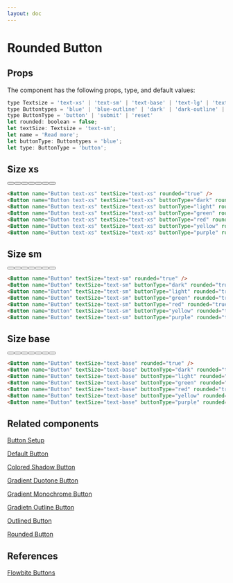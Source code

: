 ```yaml
---
layout: doc
---
```


<script>
  import { Button }from '$lib/index';
</script>

<h1 class="text-3xl w-full text-gray-900 dark:text-white py-8">Rounded Button</h1>

<h2 class="text-2xl w-full text-gray-900 dark:text-white py-8">Props</h2>

<p class="dark:text-white py-4 text-lg">The component has the following props, type, and default values:</p>

```js
type Textsize = 'text-xs' | 'text-sm' | 'text-base' | 'text-lg' | 'text-xl' | 'text-2xl' | 'text-3xl' | 'text-4xl'
type Buttontypes = 'blue' | 'blue-outline' | 'dark' | 'dark-outline' | 'light' | 'green' | 'green-outline' | 'red' | 'red-outline' | 'yellow' | 'yellow-outline' | 'purple' | 'purple-outline';
type ButtonType = 'button' | 'submit' | 'reset'
let rounded: boolean = false;
let textSize: Textsize = 'text-sm';
let name = 'Read more';
let buttonType: Buttontypes = 'blue';
let type: ButtonType = 'button';
```

<h2 class="text-2xl w-full dark:text-white py-8">Size xs</h2>

<div class="rounded-xl w-full my-4 mx-auto bg-gradient-to-r bg-white dark:bg-gray-900 border border-gray-200 dark:border-gray-700 p-2 sm:p-6">
  <Button name="Button text-xs" textSize="text-xs" rounded="true" />
  <Button name="Button text-xs" textSize="text-xs" buttonType="dark" rounded="true" />
  <Button name="Button text-xs" textSize="text-xs" buttonType="light" rounded="true" />
  <Button name="Button text-xs" textSize="text-xs" buttonType="green" rounded="true" />
  <Button name="Button text-xs" textSize="text-xs" buttonType="red" rounded="true" />
  <Button name="Button text-xs" textSize="text-xs" buttonType="yellow" rounded="true" />
  <Button name="Button text-xs" textSize="text-xs" buttonType="purple" rounded="true" />
</div>

```html
<Button name="Button text-xs" textSize="text-xs" rounded="true" />
<Button name="Button text-xs" textSize="text-xs" buttonType="dark" rounded="true" />
<Button name="Button text-xs" textSize="text-xs" buttonType="light" rounded="true" />
<Button name="Button text-xs" textSize="text-xs" buttonType="green" rounded="true" />
<Button name="Button text-xs" textSize="text-xs" buttonType="red" rounded="true" />
<Button name="Button text-xs" textSize="text-xs" buttonType="yellow" rounded="true" />
<Button name="Button text-xs" textSize="text-xs" buttonType="purple" rounded="true" />
```

<h2 class="text-2xl w-full dark:text-white py-8">Size sm</h2>

<div class="rounded-xl w-full my-4 mx-auto bg-gradient-to-r bg-white dark:bg-gray-900 border border-gray-200 dark:border-gray-700 p-2 sm:p-6">
  <Button name="Button" textSize="text-sm" rounded="true" />
  <Button name="Button" textSize="text-sm" buttonType="dark" rounded="true" />
  <Button name="Button" textSize="text-sm" buttonType="light" rounded="true" />
  <Button name="Button" textSize="text-sm" buttonType="green" rounded="true" />
  <Button name="Button" textSize="text-sm" buttonType="red" rounded="true" />
  <Button name="Button" textSize="text-sm" buttonType="yellow" rounded="true" />
  <Button name="Button" textSize="text-sm" buttonType="purple" rounded="true" />
</div>

```html
<Button name="Button" textSize="text-sm" rounded="true" />
<Button name="Button" textSize="text-sm" buttonType="dark" rounded="true" />
<Button name="Button" textSize="text-sm" buttonType="light" rounded="true" />
<Button name="Button" textSize="text-sm" buttonType="green" rounded="true" />
<Button name="Button" textSize="text-sm" buttonType="red" rounded="true" />
<Button name="Button" textSize="text-sm" buttonType="yellow" rounded="true" />
<Button name="Button" textSize="text-sm" buttonType="purple" rounded="true" />
```

<h2 class="text-2xl w-full dark:text-white py-8">Size base</h2>

<div class="rounded-xl w-full my-4 mx-auto bg-gradient-to-r bg-white dark:bg-gray-900 border border-gray-200 dark:border-gray-700 p-2 sm:p-6">
  <Button name="Button" textSize="text-base" rounded="true" />
  <Button name="Button" textSize="text-base" buttonType="dark" rounded="true" />
  <Button name="Button" textSize="text-base" buttonType="light" rounded="true" />
  <Button name="Button" textSize="text-base" buttonType="green" rounded="true" />
  <Button name="Button" textSize="text-base" buttonType="red" rounded="true" />
  <Button name="Button" textSize="text-base" buttonType="yellow" rounded="true" />
  <Button name="Button" textSize="text-base" buttonType="purple" rounded="true" />
</div>

```html
<Button name="Button" textSize="text-base" rounded="true" />
<Button name="Button" textSize="text-base" buttonType="dark" rounded="true" />
<Button name="Button" textSize="text-base" buttonType="light" rounded="true" />
<Button name="Button" textSize="text-base" buttonType="green" rounded="true" />
<Button name="Button" textSize="text-base" buttonType="red" rounded="true" />
<Button name="Button" textSize="text-base" buttonType="yellow" rounded="true" />
<Button name="Button" textSize="text-base" buttonType="purple" rounded="true" />
```

<h2 class="text-2xl w-full dark:text-white py-8">Related components</h2>

<p class="dark:text-white text-lg w-full"><a href="https://flowbite-svelte.vercel.app/buttons/setup" class="text-blue-600 hover:underline dark:text-blue-500">Button Setup</a></p>

<p class="dark:text-white text-lg w-full"><a href="https://flowbite-svelte.vercel.app/buttons/default" class="text-blue-600 hover:underline dark:text-blue-500">Default Button</a></p>

<p class="dark:text-white text-lg w-full"><a href="https://flowbite-svelte.vercel.app/buttons/colored-shadow" class="text-blue-600 hover:underline dark:text-blue-500">Colored Shadow Button</a></p>

<p class="dark:text-white text-lg w-full"><a href="https://flowbite-svelte.vercel.app/buttons/gradient-duotone" class="text-blue-600 hover:underline dark:text-blue-500">Gradient Duotone Button</a></p>

<p class="dark:text-white text-lg w-full"><a href="https://flowbite-svelte.vercel.app/buttons/gradient-monochrome" class="text-blue-600 hover:underline dark:text-blue-500">Gradient Monochrome Button</a></p>

<p class="dark:text-white text-lg w-full"><a href="https://flowbite-svelte.vercel.app/buttons/gradient-outline" class="text-blue-600 hover:underline dark:text-blue-500">Gradietn Outline Button</a></p>

<p class="dark:text-white text-lg w-full"><a href="https://flowbite-svelte.vercel.app/buttons/outlined" class="text-blue-600 hover:underline dark:text-blue-500">Outlined Button</a></p>

<p class="dark:text-white text-lg w-full"><a href="https://flowbite-svelte.vercel.app/buttons/rounded" class="text-blue-600 hover:underline dark:text-blue-500">Rounded Button</a></p>

<h2 class="text-2xl w-full dark:text-white py-8">References</h2>

<p class="dark:text-white text-lg"><a href="https://flowbite.com/docs/components/buttons/" target="_blank" class="text-blue-600 hover:underline dark:text-blue-500">Flowbite Buttons</a></p>